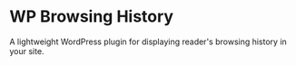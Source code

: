 WP Browsing History
===================

A lightweight WordPress plugin for displaying reader's browsing history in your site.
